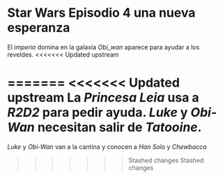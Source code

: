 # Star Wars Episodio 4 una nueva esperanza

El *imperio* domina en la galaxia
*Obi_wan* aparece para ayudar a los reveldes.
<<<<<<< Updated upstream

=======
<<<<<<< Updated upstream
La *Princesa Leia* usa a *R2D2* para pedir ayuda.
*Luke* y *Obi-Wan* necesitan salir de *Tatooine*.
=======
*Luke* y *Obi-Wan* van a la cantina y conocen a 
*Han Solo* y *Chewbacca*
>>>>>>> Stashed changes
>>>>>>> Stashed changes
